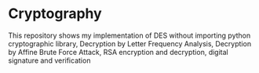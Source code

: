 # Cryptography
This repository shows my implementation of DES without importing python cryptographic library, Decryption by Letter Frequency Analysis, Decryption by Affine Brute Force Attack, RSA encryption and decryption, digital signature and verification 
